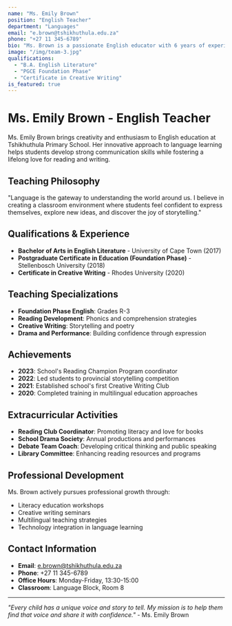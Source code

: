 ```yaml
---
name: "Ms. Emily Brown"
position: "English Teacher"
department: "Languages"
email: "e.brown@tshikhuthula.edu.za"
phone: "+27 11 345-6789"
bio: "Ms. Brown is a passionate English educator with 6 years of experience in primary education. She specializes in developing reading, writing, and communication skills in young learners."
image: "/img/team-3.jpg"
qualifications:
  - "B.A. English Literature"
  - "PGCE Foundation Phase"
  - "Certificate in Creative Writing"
is_featured: true
---
```


# Ms. Emily Brown - English Teacher

Ms. Emily Brown brings creativity and enthusiasm to English education at Tshikhuthula Primary School. Her innovative approach to language learning helps students develop strong communication skills while fostering a lifelong love for reading and writing.

## Teaching Philosophy

"Language is the gateway to understanding the world around us. I believe in creating a classroom environment where students feel confident to express themselves, explore new ideas, and discover the joy of storytelling."

## Qualifications & Experience

- **Bachelor of Arts in English Literature** - University of Cape Town (2017)
- **Postgraduate Certificate in Education (Foundation Phase)** - Stellenbosch University (2018)
- **Certificate in Creative Writing** - Rhodes University (2020)

## Teaching Specializations

- **Foundation Phase English**: Grades R-3
- **Reading Development**: Phonics and comprehension strategies
- **Creative Writing**: Storytelling and poetry
- **Drama and Performance**: Building confidence through expression

## Achievements

- **2023**: School's Reading Champion Program coordinator
- **2022**: Led students to provincial storytelling competition
- **2021**: Established school's first Creative Writing Club
- **2020**: Completed training in multilingual education approaches

## Extracurricular Activities

- **Reading Club Coordinator**: Promoting literacy and love for books
- **School Drama Society**: Annual productions and performances
- **Debate Team Coach**: Developing critical thinking and public speaking
- **Library Committee**: Enhancing reading resources and programs

## Professional Development

Ms. Brown actively pursues professional growth through:
- Literacy education workshops
- Creative writing seminars
- Multilingual teaching strategies
- Technology integration in language learning

## Contact Information

- **Email**: e.brown@tshikhuthula.edu.za
- **Phone**: +27 11 345-6789
- **Office Hours**: Monday-Friday, 13:30-15:00
- **Classroom**: Language Block, Room 8

---

*"Every child has a unique voice and story to tell. My mission is to help them find that voice and share it with confidence."* - Ms. Emily Brown